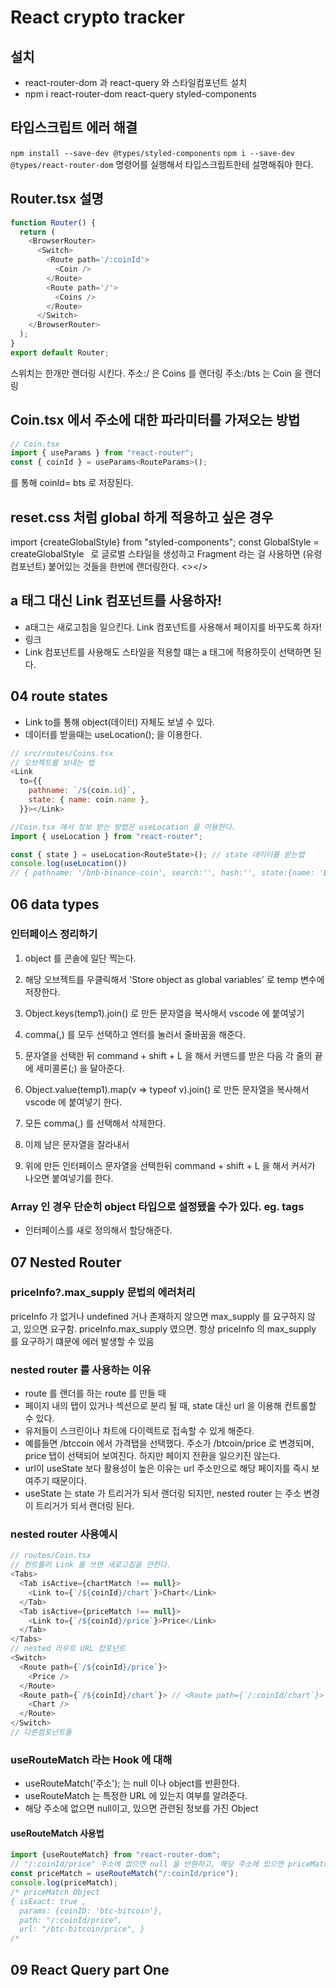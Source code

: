 # React crypto tracker

## 설치

- react-router-dom 과 react-query 와 스타일컴포넌트 설치
- npm i react-router-dom react-query styled-components

## 타입스크립트 에러 해결

`npm install --save-dev @types/styled-components`
`npm i --save-dev @types/react-router-dom`
명령어를 실행해서 타입스크립트한테 설명해줘야 한다.

## Router.tsx 설명

```javascript
function Router() {
  return (
    <BrowserRouter>
      <Switch>
        <Route path='/:coinId'>
          <Coin />
        </Route>
        <Route path='/'>
          <Coins />
        </Route>
      </Switch>
    </BrowserRouter>
  );
}
export default Router;
```

스위치는 한개만 랜더링 시킨다.
주소:/ 은 Coins 를 랜더링
주소:/bts 는 Coin 을 랜더링

## Coin.tsx 에서 주소에 대한 파라미터를 가져오는 방법

```javascript
// Coin.tsx
import { useParams } from "react-router";
const { coinId } = useParams<RouteParams>();
```

를 통해 coinId= bts 로 저장된다.

## reset.css 처럼 global 하게 적용하고 싶은 경우

import {createGlobalStyle} from "styled-components";
const GlobalStyle = createGlobalStyle` `
로 글로벌 스타일을 생성하고
Fragment 라는 걸 사용하면 (유령 컴포넌트) 붙어있는 것들을 한번에 랜더링한다. <></>

## a 태그 대신 Link 컴포넌트를 사용하자!

- a태그는 새로고침을 일으킨다. Link 컴포넌트를 사용해서 페이지를 바꾸도록 하자!
- <Link to={`${coin.id}`}>링크</Link>
- Link 컴포넌트를 사용해도 스타일을 적용할 떄는 a 태그에 적용하듯이 선택하면 된다.

## 04 route states

- Link to를 통해 object(데이터) 자체도 보낼 수 있다.
- 데이터를 받을때는 useLocation(); 을 이용한다.

```javascript
// src/routes/Coins.tsx
// 오브젝트를 보내는 법
<Link
  to={{
    pathname: `/${coin.id}`,
    state: { name: coin.name },
  }}></Link>
```

```javascript
//Coin.tsx 에서 정보 받는 방법은 useLocation 을 이용한다.
import { useLocation } from "react-router";

const { state } = useLocation<RouteState>(); // state 데이터를 받는법
console.log(useLocation())
// { pathname: '/bnb-binance-coin', search:'', hash:'', state:{name: 'Binance Coin}, key:'avivim' }
```

## 06 data types

### 인터페이스 정리하기

1. object 를 콘솔에 일단 찍는다.
2. 해당 오브젝트를 우클릭해서 'Store object as global variables' 로 temp 변수에 저장한다.
3. Object.keys(temp1).join() 로 만든 문자열을 복사해서 vscode 에 붙여넣기
4. comma(,) 를 모두 선택하고 엔터를 눌러서 줄바꿈을 해준다.
5. 문자열을 선택한 뒤 command + shift + L 을 해서 커맨드를 받은 다음 각 줄의 끝에 세미콜론(;) 을 달아준다.

6. Object.value(temp1).map(v => typeof v).join() 로 만든 문자열을 복사해서 vscode 에 붙여넣기 한다.
7. 모든 comma(,) 를 선택해서 삭제한다.
8. 이제 남은 문자열을 잘라내서
9. 위에 만든 인터페이스 문자열을 선택한뒤 command + shift + L 을 해서 커서가 나오면 붙여넣기를 한다.

### Array 인 경우 단순히 object 타입으로 설정됐을 수가 있다. eg. tags

- 인터페이스를 새로 정의해서 할당해준다.

## 07 Nested Router

### priceInfo?.max_supply 문법의 에러처리

priceInfo 가 없거나 undefined 거나 존재하지 않으면 max_supply 를 요구하지 않고, 있으면 요구함.
priceInfo.max_supply 였으면. 항상 priceInfo 의 max_supply 를 요구하기 떄문에 에러 발생할 수 있음

### nested router 를 사용하는 이유

- route 를 랜더를 하는 route 를 만들 때
- 페이지 내의 탭이 있거나 섹션으로 분리 될 때, state 대신 url 을 이용해 컨트롤할 수 있다.
- 유저들이 스크린이나 차트에 다이렉트로 접속할 수 있게 해준다.
- 예를들면 /btccoin 에서 가격탭을 선택했다. 주소가 /btcoin/price 로 변경되며, price 탭이 선택되어 보여진다. 하지만 페이지 전환을 일으키진 않는다.
- url이 useState 보다 활용성이 높은 이유는 url 주소만으로 해당 페이지를 즉시 보여주기 때문이다.
- useState 는 state 가 트리거가 되서 랜더링 되지만, nested router 는 주소 변경이 트리거가 되서 랜더링 된다.

### nested router 사용예시

```javascript
// routes/Coin.tsx
// 컨트롤러 Link 를 쓰면 새로고침을 안한다.
<Tabs>
  <Tab isActive={chartMatch !== null}>
    <Link to={`/${coinId}/chart`}>Chart</Link>
  </Tab>
  <Tab isActive={priceMatch !== null}>
    <Link to={`/${coinId}/price`}>Price</Link>
  </Tab>
</Tabs>
// nested 라우트 URL 컴포넌트
<Switch>
  <Route path={`/${coinId}/price`}>
    <Price />
  </Route>
  <Route path={`/${coinId}/chart`}> // <Route path={`/:coinId/chart`}>
    <Chart />
  </Route>
</Switch>
// 다른컴포넌트들
```

### useRouteMatch 라는 Hook 에 대해

- useRouteMatch('주소'); 는 null 이나 object를 반환한다.
- useRouteMatch 는 특정한 URL 에 있는지 여부를 알려준다.
- 해당 주소에 없으면 null이고, 있으면 관련된 정보를 가진 Object

#### useRouteMatch 사용법

```javascript
import {useRouteMatch} from "react-router-dom";
// "/:coinId/price" 주소에 없으면 null 을 반환하고, 해당 주소에 있으면 priceMatch 오브젝트 그걸 알려준다.
const priceMatch = useRouteMatch("/:coinId/price");
console.log(priceMatch);
/* priceMatch Object
{ isExact: true ,
  params: {coinID: 'btc-bitcoin'},
  path: "/:coinId/price",
  url: "/btc-bitcoin/price", }
/*
```

## 09 React Query part One
